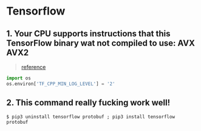 # Tensorflow

## 1. Your CPU supports instructions that this TensorFlow binary wat not compiled to use: AVX AVX2

> [reference](https://stackoverflow.com/questions/47068709/your-cpu-supports-instructions-that-this-tensorflow-binary-was-not-compiled-to-u)

```python
import os
os.environ['TF_CPP_MIN_LOG_LEVEL'] = '2'
```

## 2. This command really fucking work well!

```Shell
$ pip3 uninstall tensorflow protobuf ; pip3 install tensorflow protobuf
```
